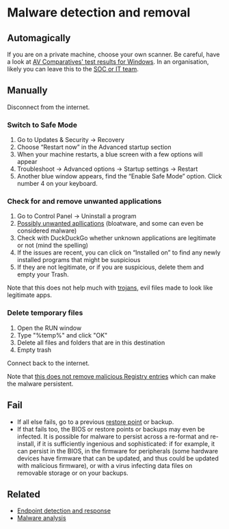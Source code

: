 # Malware detection and removal

## Automagically

If you are on a private machine, choose your own scanner. Be careful, have a look at [AV Comparatives' test results for Windows](https://www.av-comparatives.org/consumer/test-results/microsoft-windows/).
In an organisation, likely you can leave this to the [SOC or IT team](blue:index).

## Manually

Disconnect from the internet.

### Switch to Safe Mode

1. Go to Updates & Security -> Recovery
2. Choose “Restart now” in the Advanced startup section
3. When your machine restarts, a blue screen with a few options will appear 
4. Troubleshoot -> Advanced options -> Startup settings -> Restart
5. Another blue window appears, find the “Enable Safe Mode” option. Click number 4 on your keyboard.

### Check for and remove unwanted applications

1. Go to Control Panel -> Uninstall a program
2. [Possibly unwanted apllications](../services/odd-applications.md) (bloatware, and some can even be considered malware)
3. Check with DuckDuckGo whether unknown applications are legitimate or not (mind the spelling)
4. If the issues are recent, you can click on “Installed on” to find any newly installed programs that might be suspicious
5. If they are not legitimate, or if you are suspicious, delete them and empty your Trash. 

Note that this does not help much with [trojans](analysing-trojans.md), evil files made to look like legitimate apps.  

### Delete temporary files 

1. Open the RUN window
2. Type "%temp%" and click "OK"
3. Delete all files and folders that are in this destination
4. Empty trash

Connect back to the internet.

Note that [this does not remove malicious Registry entries](clean-registry.md) which can make the malware persistent.

## Fail

* If all else fails, go to a previous [restore point](../data/restore-point.md) or backup.
* If that fails too, the BIOS or restore points or backups may even be infected. It is possible for malware to 
persist across a re-format and re-install, if it is sufficiently ingenious and sophisticated: if for example, it 
can persist in the BIOS, in the firmware for peripherals (some hardware devices have firmware that can be updated, 
and thus could be updated with malicious firmware), or with a virus infecting data files on removable storage or 
on your backups. 

## Related

* [Endpoint detection and response](blue-dfir:index)
* [Malware analysis](blue-malware:index)

